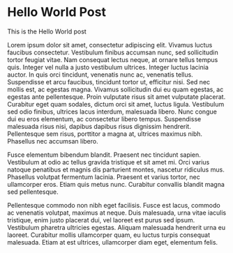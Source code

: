 # Hello World Post

This is the Hello World post



Lorem ipsum dolor sit amet, consectetur adipiscing elit. Vivamus luctus faucibus consectetur. Vestibulum finibus accumsan nunc, sed sollicitudin tortor feugiat vitae. Nam consequat lectus neque, at ornare tellus tempus quis. Integer vel nulla a justo vestibulum ultrices. Integer luctus lacinia auctor. In quis orci tincidunt, venenatis nunc ac, venenatis tellus. Suspendisse et arcu faucibus, tincidunt tortor ut, efficitur nisi. Sed nec mollis est, ac egestas magna. Vivamus sollicitudin dui eu quam egestas, ac egestas ante pellentesque. Proin vulputate risus sit amet vulputate placerat. Curabitur eget quam sodales, dictum orci sit amet, luctus ligula. Vestibulum sed odio finibus, ultrices lacus interdum, malesuada libero. Nunc congue dui eu eros elementum, ac consectetur libero tempus. Suspendisse malesuada risus nisi, dapibus dapibus risus dignissim hendrerit. Pellentesque sem risus, porttitor a magna at, ultrices maximus nibh. Phasellus nec accumsan libero.

Fusce elementum bibendum blandit. Praesent nec tincidunt sapien. Vestibulum at odio ac tellus gravida tristique et sit amet mi. Orci varius natoque penatibus et magnis dis parturient montes, nascetur ridiculus mus. Phasellus volutpat fermentum lacinia. Praesent et varius tortor, nec ullamcorper eros. Etiam quis metus nunc. Curabitur convallis blandit magna sed pellentesque.

Pellentesque commodo non nibh eget facilisis. Fusce est lacus, commodo ac venenatis volutpat, maximus at neque. Duis malesuada, urna vitae iaculis tristique, enim justo placerat dui, vel laoreet est purus sed ipsum. Vestibulum pharetra ultricies egestas. Aliquam malesuada hendrerit urna eu laoreet. Curabitur mollis ullamcorper quam, eu luctus turpis consequat malesuada. Etiam at est ultrices, ullamcorper diam eget, elementum felis. 
